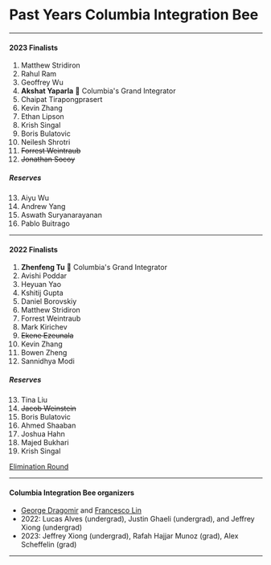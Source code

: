 # Past Years Columbia Integration Bee
_ _ _  

#### 2023 Finalists
1. Matthew Stridiron
2. Rahul Ram
3. Geoffrey Wu
4. **Akshat Yaparla** :clap: Columbia's Grand Integrator
5. Chaipat Tirapongprasert
6. Kevin Zhang
7. Ethan Lipson
8. Krish Singal
9. Boris Bulatovic
10. Neilesh Shrotri
11. ~~Forrest Weintraub~~ 
12. ~~Jonathan Socoy~~
##### Reserves
13. Aiyu Wu
14. Andrew Yang
15. Aswath Suryanarayanan
16. Pablo Buitrago

- - - 

#### 2022 Finalists
1. **Zhenfeng Tu** :clap: Columbia's Grand Integrator
2. Avishi Poddar  
3. Heyuan Yao  
4. Kshitij Gupta  
5. Daniel Borovskiy  
6. Matthew Stridiron  
7. Forrest Weintraub   
8. Mark Kirichev  
9. ~~Ekene Ezeunala~~  
10. Kevin Zhang  
11. Bowen Zheng  
12. Sannidhya Modi  
##### Reserves  
13. Tina Liu  
14. ~~Jacob Weinstein~~  
15. Boris Bulatovic  
16. Ahmed Shaaban  
17. Joshua Hahn  
18. Majed Bukhari  
19. Krish Singal  

[Elimination Round](https://youtu.be/ic_9DpBmrWU)   

_ _ _  

#### Columbia Integration Bee organizers
 - [George Dragomir](mailto:dragomir@math.columbia.edu?subject=Columbia%20Integration%20Bee) and [Francesco Lin](mailto:flin@math.columbia.edu?subject=Columbia%20Integration%20Bee)
 - 2022: Lucas Alves (undergrad), Justin Ghaeli (undergrad), and Jeffrey Xiong (undergrad)
 - 2023: Jeffrey Xiong (undergrad), Rafah Hajjar Munoz (grad),  Alex Scheffelin (grad)

- - -   



